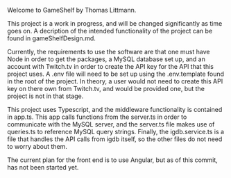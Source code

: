 Welcome to GameShelf by Thomas Littmann.

This project is a work in progress, and will be changed significantly as time goes on. A decription of the intended functionality of the project can be found in gameShelfDesign.md.

Currently, the requirements to use the software are that one must have Node in order to get the packages, a MySQL database set up, and an account with Twitch.tv in order to create the API key for the API that this project uses. A .env file will need to be set up using the .env.template found in the root of the project.
In theory, a user would not need to create this API key on there own from Twitch.tv, and would be provided one, but the project is not in that stage.

This project uses Typescript, and the middleware functionality is contained in app.ts.  This app calls functions from the server.ts in order to communicate with the MySQL server, and the server.ts file makes use of queries.ts to reference MySQL query strings.  Finally, the igdb.service.ts is a file that handles the API calls from igdb itself, so the other files do not need to worry about them.

The current plan for the front end is to use Angular, but as of this commit, has not been started yet.